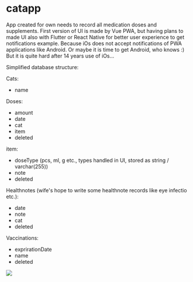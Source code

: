 # catapp

App created for own needs to record all medication doses and supplements. First version of UI is made by Vue PWA, but having plans to made UI also with Flutter or React Native for better user experience to get notifications example. Because iOs does not accept notifications of PWA applications like Android. Or maybe it is time to get Android, who knows :) But it is quite hard after 14 years use of iOs...

Simplified database structure:

Cats:
- name

Doses:
- amount
- date
- cat
- item
- deleted

item:
- doseType (pcs, ml, g etc., types handled in UI, stored as string / varchar(255))
- note
- deleted

Healthnotes (wife's hope to write some healthnote records like eye infectio etc.):
- date
- note
- cat
- deleted

Vaccinations:
- exprirationDate
- name
- deleted

<img src="https://s8.gifyu.com/images/ezgif.com-gif-maker5d8681f1350a939b.gif">
